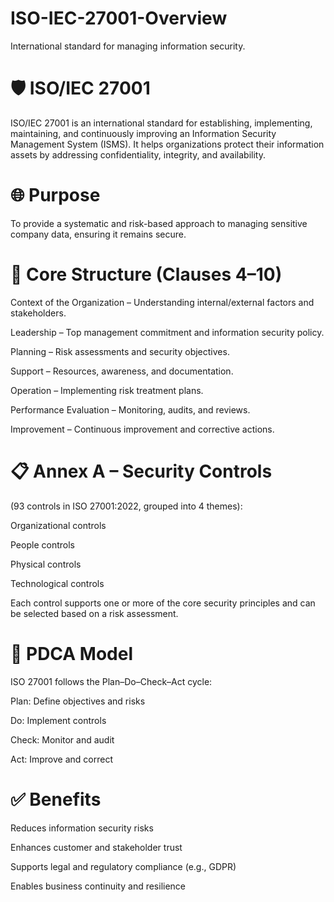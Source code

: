 # ISO-IEC-27001-Overview
International standard for managing information security. 

# 🛡️ ISO/IEC 27001 
ISO/IEC 27001 is an international standard for establishing, implementing, maintaining, and continuously improving an Information Security Management System (ISMS). It helps organizations protect their information assets by addressing confidentiality, integrity, and availability.

# 🌐 Purpose
To provide a systematic and risk-based approach to managing sensitive company data, ensuring it remains secure.

# 🔁 Core Structure (Clauses 4–10)
Context of the Organization – Understanding internal/external factors and stakeholders.

Leadership – Top management commitment and information security policy.

Planning – Risk assessments and security objectives.

Support – Resources, awareness, and documentation.

Operation – Implementing risk treatment plans.

Performance Evaluation – Monitoring, audits, and reviews.

Improvement – Continuous improvement and corrective actions.

# 📋 Annex A – Security Controls
(93 controls in ISO 27001:2022, grouped into 4 themes):

Organizational controls

People controls

Physical controls

Technological controls

Each control supports one or more of the core security principles and can be selected based on a risk assessment.

# 🔄 PDCA Model
ISO 27001 follows the Plan–Do–Check–Act cycle:

Plan: Define objectives and risks

Do: Implement controls

Check: Monitor and audit

Act: Improve and correct

# ✅ Benefits
Reduces information security risks

Enhances customer and stakeholder trust

Supports legal and regulatory compliance (e.g., GDPR)

Enables business continuity and resilience

